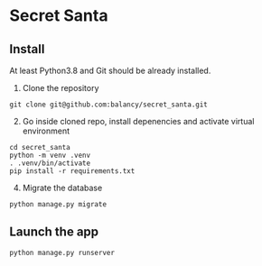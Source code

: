 # Secret Santa

## Install

At least Python3.8 and Git should be already installed.

1. Clone the repository
```
git clone git@github.com:balancy/secret_santa.git
```

2. Go inside cloned repo, install depenencies and activate virtual environment
```
cd secret_santa
python -m venv .venv
. .venv/bin/activate
pip install -r requirements.txt
```

4. Migrate the database
```
python manage.py migrate
```

## Launch the app

```
python manage.py runserver
```
